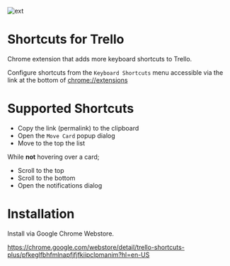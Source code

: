 ![ext](https://raw.githubusercontent.com/bulkan/shortcuts-for-trello/master/icons/128.png)

# Shortcuts for Trello

Chrome extension that adds more keyboard shortcuts to Trello.

Configure shortcuts from the `Keyboard Shortcuts` menu accessible via the link at the bottom of
[chrome://extensions](chrome://extensions)



# Supported Shortcuts

* Copy the link (permalink) to the clipboard
* Open the `Move Card` popup dialog
* Move to the top the list

While **not** hovering over a card;

* Scroll to the top
* Scroll to the bottom
* Open the notifications dialog


# Installation

Install via Google Chrome Webstore. 

https://chrome.google.com/webstore/detail/trello-shortcuts-plus/pfkeglfbhfmlnapfjfjfkiipclpmanim?hl=en-US
